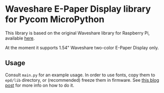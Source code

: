 # Waveshare E-Paper Display library for Pycom MicroPython

This library is based on the original Waveshare library for Raspberry Pi, available [here](https://www.waveshare.com/wiki/1.54inch_e-Paper_Module_(B)).

At the moment it supports 1.54" Waveshare two-color E-Paper Display only.

## Usage

Consult `main.py` for an example usage.
In order to use fonts, copy them to `epd/lib` directory, or (recommended) freeze them in firmware. See [this blog post](https://kapusta.cc/2018/03/31/epd/) for more info on how to do it.
